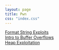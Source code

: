 ```yaml
---
layout: page
title: Pwn
css: "index.css"
---
```


<div>
    <a href="/notes/pwn/format_strings">Format String Exploits</a>
</div>
<div>
    <a href="/notes/pwn/userland_stack.md">Intro to Buffer Overflows</a>
</div>
<div>
    <a href="/notes/pwn/heap-exploitation">Heap Exploitation</a>
</div>
